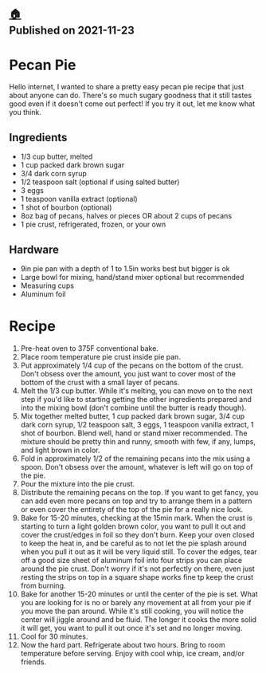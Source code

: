 [:house:](https://github.com/seajoshc)<br>
Published on 2021-11-23
---

# Pecan Pie

Hello internet, I wanted to share a pretty easy pecan pie recipe that just about anyone can do. There's so much sugary goodness that it still tastes good even if it doesn't come out perfect! If you try it out, let me know what you think.

## Ingredients

* 1/3 cup butter, melted
* 1 cup packed dark brown sugar
* 3/4 dark corn syrup
* 1/2 teaspoon salt (optional if using salted butter)
* 3 eggs
* 1 teaspoon vanilla extract (optional)
* 1 shot of bourbon (optional)
* 8oz bag of pecans, halves or pieces OR about 2 cups of pecans
* 1 pie crust, refrigerated, frozen, or your own

## Hardware

- 9in pie pan with a depth of 1 to 1.5in works best but bigger is ok
- Large bowl for mixing, hand/stand mixer optional but recommended
- Measuring cups
- Aluminum foil

# Recipe

1. Pre-heat oven to 375F conventional bake.
1. Place room temperature pie crust inside pie pan.
1. Put approximately 1/4 cup of the pecans on the bottom of the crust. Don't obsess over the amount, you just want to cover most of the bottom of the crust with a small layer of pecans.
1. Melt the 1/3 cup butter. While it's melting, you can move on to the next step if you'd like to starting getting the other ingredients prepared and into the mixing bowl (don't combine until the butter is ready though).
1. Mix together melted butter, 1 cup packed dark brown sugar, 3/4 cup dark corn syrup, 1/2 teaspoon salt, 3 eggs, 1 teaspoon vanilla extract, 1 shot of bourbon. Blend well, hand or stand mixer recommended. The mixture should be pretty thin and runny, smooth with few, if any, lumps, and light brown in color.
1. Fold in approximately 1/2 of the remaining pecans into the mix using a spoon. Don't obsess over the amount, whatever is left will go on top of the pie.
1. Pour the mixture into the pie crust.
1. Distribute the remaining pecans on the top. If you want to get fancy, you can add even more pecans on top and try to arrange them in a pattern or even cover the entirety of the top of the pie for a really nice look.
1. Bake for 15-20 minutes, checking at the 15min mark. When the crust is starting to turn a light golden brown color, you want to pull it out and cover the crust/edges in foil so they don't burn. Keep your oven closed to keep the heat in, and be careful as to not let the pie splash around when you pull it out as it will be very liquid still. To cover the edges, tear off a good size sheet of aluminum foil into four strips you can place around the pie crust. Don't worry if it's not perfectly on there, even just resting the strips on top in a square shape works fine tp keep the crust from burning.
1. Bake for another 15-20 minutes or until the center of the pie is set. What you are looking for is no or barely any movement at all from your pie if you move the pan around. While it's still cooking, you will notice the center will jiggle around and be fluid. The longer it cooks the more solid it will get, you want to pull it out once it's set and no longer moving.
1. Cool for 30 minutes.
1. Now the hard part. Refrigerate about two hours. Bring to room temperature before serving. Enjoy with cool whip, ice cream, and/or friends.
